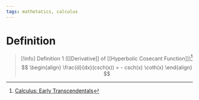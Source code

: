 ```yaml
---
tags: mathetatics, calculus
---
```


# Definition

> [!info] Definition 1 ([[Derivative]] of [[Hyperbolic Cosecant Function]])[^1]
> $$
> \begin{align}
> \frac{d}{dx}(csch(x)) = - csch(x) \coth(x)
> \end{align}
> $$

[^1]: [Calculus: Early Transcendentals](zotero://open-pdf/library/items/EEFDQ9Y5?page=293)